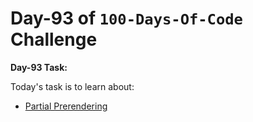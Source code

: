  # Day-93 of `100-Days-Of-Code` Challenge

 **Day-93 Task:**

 Today's task is to learn about:

- [Partial Prerendering](https://nextjs.org/learn/dashboard-app/partial-prerendering)

